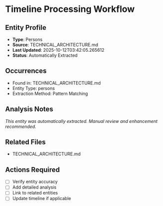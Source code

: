 # Timeline Processing Workflow

## Entity Profile
- **Type**: Persons
- **Source**: TECHNICAL_ARCHITECTURE.md
- **Last Updated**: 2025-10-12T03:42:05.265612
- **Status**: Automatically Extracted

## Occurrences
- Found in: TECHNICAL_ARCHITECTURE.md
- Entity Type: persons
- Extraction Method: Pattern Matching

## Analysis Notes
*This entity was automatically extracted. Manual review and enhancement recommended.*

## Related Files
- TECHNICAL_ARCHITECTURE.md

## Actions Required
- [ ] Verify entity accuracy
- [ ] Add detailed analysis
- [ ] Link to related entities
- [ ] Update timeline if applicable
